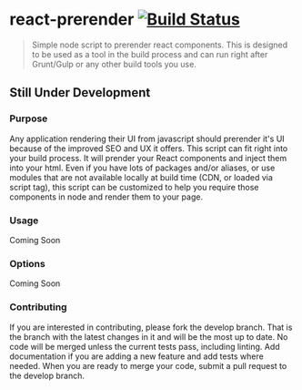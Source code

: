 # react-prerender [![Build Status](https://travis-ci.org/Robert-W/react-prerender.svg?branch=master)](https://travis-ci.org/Robert-W/react-prerender)
> Simple node script to prerender react components.  This is designed to be used as a tool in the build process and can run right after Grunt/Gulp or any other build tools you use.

## Still Under Development

### Purpose
Any application rendering their UI from javascript should prerender it's UI because of the improved SEO and UX it offers.  This script can fit right into your build process.  It will prender your React components and inject them into your html.  Even if you have lots of packages and/or aliases, or use modules that are not available locally at build time (CDN, or loaded via script tag), this script can be customized to help you require those components in node and render them to your page.

### Usage

Coming Soon

### Options

Coming Soon

### Contributing

If you are interested in contributing, please fork the develop branch. That is the branch with the latest changes in it and will be the most up to date.  No code will be merged unless the current tests pass, including linting.  Add documentation if you are adding a new feature and add tests where needed. When you are ready to merge your code, submit a pull request to the develop branch.
